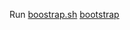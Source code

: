 Run [boostrap.sh](https://github.com/mtraverso/utils/blob/master/bootstrap.sh)
<a href="https://github.com/mtraverso/utils/blob/master/bootstrap.sh" download> bootstrap</a>
